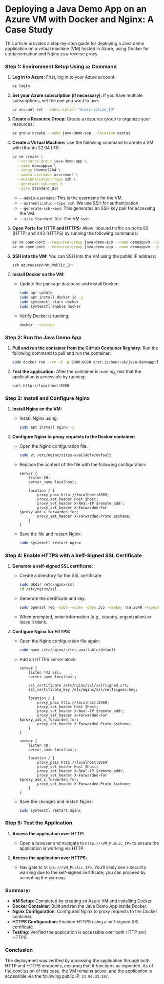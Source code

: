 # Deploying a Java Demo App on an Azure VM with Docker and Nginx: A Case Study

This article provides a step-by-step guide for deploying a Java demo application on a virtual machine (VM) hosted in Azure, using Docker for containerisation and Nginx as a reverse proxy.

### Step 1: Environment Setup Using `az` Command

1. **Log in to Azure:**
   First, log in to your Azure account:
   ```bash
   az login
   ```

2. **Set your Azure subscription (if necessary):**
   If you have multiple subscriptions, set the one you want to use:
   ```bash
   az account set --subscription "Subscription_ID"
   ```

3. **Create a Resource Group:**
   Create a resource group to organize your resources:
   ```bash
   az group create --name java-demo-app --location eastus
   ```

4. **Create a Virtual Machine:**
   Use the following command to create a VM with Ubuntu 22.04 LTS:
   ```bash
   az vm create \
     --resource-group java-demo-app \
     --name demoappvm \
     --image Ubuntu2204 \
     --admin-username azureuser \
     --authentication-type ssh \
     --generate-ssh-keys \
     --size Standard_B1s
   ```

   - `--admin-username`: This is the username for the VM.
   - `--authentication-type ssh`: We use SSH for authentication.
   - `--generate-ssh-keys`: This generates an SSH key pair for accessing the VM.
   - `--size Standard_B1s`: The VM size.

5. **Open Ports for HTTP and HTTPS:**
   Allow inbound traffic on ports 80 (HTTP) and 443 (HTTPS) by running the following commands:
   ```bash
   az vm open-port --resource-group java-demo-app --name demoappvm --port 80 --priority 1100
   az vm open-port --resource-group java-demo-app --name demoappvm --port 443 --priority 1200
   ```

6. **SSH into the VM:**
   You can SSH into the VM using the public IP address:
   ```bash
   ssh azureuser@<VM_Public_IP> 
   ```
   
7. **Install Docker on the VM:**
   - Update the package database and install Docker:
     ```bash
     sudo apt update
     sudo apt install docker.io -y
     sudo systemctl start docker
     sudo systemctl enable docker
     ```
   - Verify Docker is running:
     ```bash
     docker --version
     ```

### Step 2: Run the Java Demo App

1. **Pull and run the container from the GitHub Container Registry:**
   Run the following command to pull and run the container:
   ```bash
   sudo docker run --rm -d -p 8080:8080 ghcr.io/benc-uk/java-demoapp:latest
   ```

2. **Test the application:**
   After the container is running, test that the application is accessible by running:
   ```bash
   curl http://localhost:8080
   ```

### Step 3: Install and Configure Nginx

1. **Install Nginx on the VM:**
   - Install Nginx using:
     ```bash
     sudo apt install nginx -y
     ```

2. **Configure Nginx to proxy requests to the Docker container:**
   - Open the Nginx configuration file:
     ```bash
     sudo vi /etc/nginx/sites-available/default
     ```
   
   - Replace the content of the file with the following configuration:
     ```nginx
     server {
         listen 80;
         server_name localhost;

         location / {
             proxy_pass http://localhost:8080;
             proxy_set_header Host $host;
             proxy_set_header X-Real-IP $remote_addr;
             proxy_set_header X-Forwarded-For $proxy_add_x_forwarded_for;
             proxy_set_header X-Forwarded-Proto $scheme;
         }
     }
     ```

   - Save the file and restart Nginx:
     ```bash
     sudo systemctl restart nginx
     ```

### Step 4: Enable HTTPS with a Self-Signed SSL Certificate

1. **Generate a self-signed SSL certificate:**
   - Create a directory for the SSL certificate:
     ```bash
     sudo mkdir /etc/nginx/ssl
     cd /etc/nginx/ssl
     ```

   - Generate the certificate and key:
     ```bash
     sudo openssl req -x509 -nodes -days 365 -newkey rsa:2048 -keyout selfsigned.key -out selfsigned.crt
     ```

   - When prompted, enter information (e.g., country, organization) or leave it blank.

2. **Configure Nginx for HTTPS:**
   - Open the Nginx configuration file again:
     ```bash
     sudo nano /etc/nginx/sites-available/default
     ```

   - Add an HTTPS server block:
     ```nginx
     server {
         listen 443 ssl;
         server_name localhost;

         ssl_certificate /etc/nginx/ssl/selfsigned.crt;
         ssl_certificate_key /etc/nginx/ssl/selfsigned.key;

         location / {
             proxy_pass http://localhost:8080;
             proxy_set_header Host $host;
             proxy_set_header X-Real-IP $remote_addr;
             proxy_set_header X-Forwarded-For $proxy_add_x_forwarded_for;
             proxy_set_header X-Forwarded-Proto $scheme;
         }
     }

     server {
         listen 80;
         server_name localhost;

         location / {
             proxy_pass http://localhost:8080;
             proxy_set_header Host $host;
             proxy_set_header X-Real-IP $remote_addr;
             proxy_set_header X-Forwarded-For $proxy_add_x_forwarded_for;
             proxy_set_header X-Forwarded-Proto $scheme;
         }
     }
     ```

   - Save the changes and restart Nginx:
     ```bash
     sudo systemctl restart nginx
     ```

### Step 5: Test the Application

1. **Access the application over HTTP:**
   - Open a browser and navigate to `http://<VM_Public_IP>` to ensure the application is working via HTTP.

2. **Access the application over HTTPS:**
   - Navigate to `https://<VM_Public_IP>`. You’ll likely see a security warning due to the self-signed certificate; you can proceed by accepting the warning.

### Summary:
- **VM Setup**: Completed by creating an Azure VM and installing Docker.
- **Docker Container**: Built and ran the Java Demo App inside Docker.
- **Nginx Configuration**: Configured Nginx to proxy requests to the Docker container.
- **HTTPS Configuration**: Enabled HTTPS using a self-signed SSL certificate.
- **Testing**: Verified the application is accessible over both HTTP and HTTPS.

### Conclusion
The deployment was verified by accessing the application through both HTTP and HTTPS endpoints, ensuring that it functions as expected. As of the conclusion of this case, the VM remains active, and the application is accessible via the following public IP: `23.96.33.207`.

